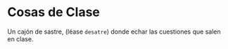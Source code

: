 # Cosas de Clase

Un cajón de sastre, (léase `desatre`) donde echar las cuestiones que salen en clase.

